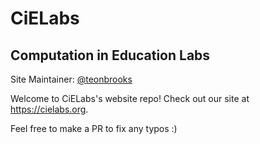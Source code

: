 # CiELabs
## Computation in Education Labs

Site Maintainer: [@teonbrooks](https://github.com/teonbrooks)

Welcome to CiELabs's website repo!
Check out our site at https://cielabs.org.

Feel free to make a PR to fix any typos :)
